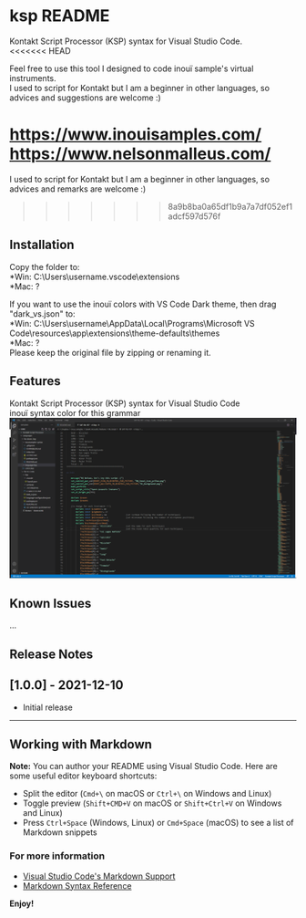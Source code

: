 # ksp README

Kontakt Script Processor (KSP) syntax for Visual Studio Code.  
<<<<<<< HEAD
  
Feel free to use this tool I designed to code inouï sample's virtual instruments.  
I used to script for Kontakt but I am a beginner in other languages, so advices and suggestions are welcome :)  
  
https://www.inouisamples.com/  
https://www.nelsonmalleus.com/  
=======
I used to script for Kontakt but I am a beginner in other languages, so advices and remarks are welcome :)
>>>>>>> 8a9b8ba0a65df1b9a7a7df052ef1adcf597d576f

## Installation

Copy the folder to:  
*Win: C:\Users\username\.vscode\extensions  
*Mac: ?  
  
If you want to use the inouï colors with VS Code Dark theme, then drag "dark_vs.json" to:  
*Win: C:\Users\username\AppData\Local\Programs\Microsoft VS Code\resources\app\extensions\theme-defaults\themes  
*Mac: ?  
Please keep the original file by zipping or renaming it.

## Features

Kontakt Script Processor (KSP) syntax for Visual Studio Code  
inouï syntax color for this grammar  
![Image](https://raw.githubusercontent.com/nmalleus/ksp/master/images/inoui%20KSP%20example.png)

## Known Issues

...

## Release Notes

## [1.0.0] - 2021-12-10
- Initial release

-----------------------------------------------------------------------------------------------------------

## Working with Markdown

**Note:** You can author your README using Visual Studio Code.  Here are some useful editor keyboard shortcuts:

* Split the editor (`Cmd+\` on macOS or `Ctrl+\` on Windows and Linux)
* Toggle preview (`Shift+CMD+V` on macOS or `Shift+Ctrl+V` on Windows and Linux)
* Press `Ctrl+Space` (Windows, Linux) or `Cmd+Space` (macOS) to see a list of Markdown snippets

### For more information

* [Visual Studio Code's Markdown Support](http://code.visualstudio.com/docs/languages/markdown)
* [Markdown Syntax Reference](https://help.github.com/articles/markdown-basics/)

**Enjoy!**

